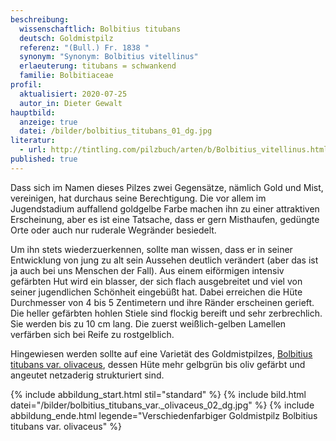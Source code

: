 ```yaml
---
beschreibung:
  wissenschaftlich: Bolbitius titubans
  deutsch: Goldmistpilz
  referenz: "(Bull.) Fr. 1838 "
  synonym: "Synonym: Bolbitius vitellinus"
  erlaeuterung: titubans = schwankend
  familie: Bolbitiaceae
profil:
  aktualisiert: 2020-07-25
  autor_in: Dieter Gewalt
hauptbild:
  anzeige: true
  datei: /bilder/bolbitius_titubans_01_dg.jpg
literatur:
  - url: http://tintling.com/pilzbuch/arten/b/Bolbitius_vitellinus.html
published: true
---
```

Dass sich im Namen dieses Pilzes zwei Gegensätze, nämlich Gold und Mist, vereinigen, hat durchaus seine Berechtigung. Die vor allem im Jugendstadium auffallend goldgelbe Farbe machen ihn zu einer attraktiven Erscheinung, aber es ist eine Tatsache, dass er gern Misthaufen, gedüngte Orte oder auch nur ruderale Wegränder besiedelt.

Um ihn stets wiederzuerkennen, sollte man wissen, dass er in seiner Entwicklung von jung zu alt sein Aussehen deutlich verändert (aber das ist ja auch bei uns Menschen der Fall). Aus einem eiförmigen intensiv gefärbten Hut wird ein blasser, der sich flach ausgebreitet und viel von seiner jugendlichen Schönheit eingebüßt hat. Dabei erreichen die Hüte Durchmesser von 4 bis 5 Zentimetern und ihre Ränder erscheinen gerieft. Die heller gefärbten hohlen Stiele sind flockig bereift und sehr zerbrechlich. Sie werden bis zu 10 cm lang. Die zuerst weißlich-gelben Lamellen verfärben sich bei Reife zu rostgelblich.

Hingewiesen werden sollte auf eine Varietät des Goldmistpilzes, [Bolbitius titubans var. olivaceus](/pilze/bolbitius-titubans-var-olivaceus-verschiedenfarbiger-mistpilz), dessen Hüte mehr gelbgrün bis oliv gefärbt und angeutet netzaderig strukturiert sind.

{% include abbildung_start.html stil="standard" %}
{% include bild.html datei="/bilder/bolbitius_titubans_var._olivaceus_02_dg.jpg" %}
{% include abbildung_ende.html legende="Verschiedenfarbiger Goldmistpilz Bolbitius titubans var. olivaceus" %}